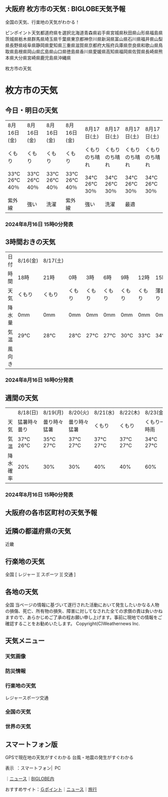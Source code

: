 大阪府 枚方市の天気 : BIGLOBE天気予報
---
全国の天気、行楽地の天気がわかる！

ピンポイント天気都道府県を選択北海道青森県岩手県宮城県秋田県山形県福島県茨城県栃木県群馬県埼玉県千葉県東京都神奈川県新潟県富山県石川県福井県山梨県長野県岐阜県静岡県愛知県三重県滋賀県京都府大阪府兵庫県奈良県和歌山県鳥取県島根県岡山県広島県山口県徳島県香川県愛媛県高知県福岡県佐賀県長崎県熊本県大分県宮崎県鹿児島県沖縄県

枚方市の天気

# 枚方市の天気

## 今日・明日の天気

|||||||||
|---|---|---|---|---|---|---|---|
|8月16日(金)|8月16日(金)|8月16日(金)|8月16日(金)|8月17日(土)|8月17日(土)|8月17日(土)|8月17日(土)|
|くもり</br></br>33℃</br>26℃</br>40％|くもり</br></br>33℃</br>26℃</br>40％|くもり</br></br>33℃</br>26℃</br>40％|くもり</br></br>33℃</br>26℃</br>40％|くもりのち晴れ</br></br>34℃</br>26℃</br>30％|くもりのち晴れ</br></br>34℃</br>26℃</br>30％|くもりのち晴れ</br></br>34℃</br>26℃</br>30％|くもりのち晴れ</br></br>34℃</br>26℃</br>30％|
|紫外線|強い|洗濯|紫外線|強い|洗濯|最適|


### 2024年8月16日 15時0分発表

## 3時間おきの天気

|||||||||||
|---|---|---|---|---|---|---|---|---|---|
|日付|8/16(金)|8/17(土)|
|時間|18時|21時|0時|3時|6時|9時|12時|15時|18時|
|天気|くもり|くもり|くもり|くもり|くもり|くもり|くもり|薄曇り|薄曇り|
|降水量|0mm|0mm|0mm|0mm|0mm|0mm|0mm|0mm|0mm|
|気温|29℃|28℃|28℃|27℃|27℃|30℃|33℃|34℃|31℃|
|風向き|


### 2024年8月16日 16時0分発表

## 週間の天気

||||||||
|---|---|---|---|---|---|---|
||8/18(日)|8/19(月)|8/20(火)|8/21(水)|8/22(木)|8/23(金)|
|天気|猛暑時々曇り|曇り時々猛暑|曇り時々猛暑|くもり|くもり|くもり一時雨|
|気温|37℃</br>26℃|35℃</br>27℃|37℃</br>27℃|37℃</br>27℃|37℃</br>27℃|34℃</br>27℃|
|降水確率|20%|30%|30%|40%|40%|60%|


### 2024年8月16日 15時0分発表

## 大阪府の各市区町村の天気予報

## 近隣の都道府県の天気

近畿

## 行楽地の天気

全国
[ レジャー ][ スポーツ ][ 交通 ]

## 各地の天気

全国
当ページの情報に基づいて遂行された活動において発生したいかなる人物の損傷、死亡、所有物の損失、障害に対してなされた全ての求償の責は負いかねますので、あらかじめご了承の程お願い申し上げます。事前に現地での情報をご確認することをお勧めいたします。
Copyright(C)Weathernews Inc.

## 天気メニュー

### 天気画像



### 防災情報

### 行楽地の天気
レジャースポーツ交通
### 全国の天気

### 世界の天気

## スマートフォン版

GPSで現在地の天気がすぐわかる
台風・地震の発生がすぐわかる

表示 ：スマートフォン| PC

｜[ニュース](https://news.biglobe.ne.jp/)｜[BIGLOBE内](https://www.biglobe.ne.jp/guide/)

おすすめサイト：[Ｇポイント](https://gpoint.sso.biglobe.ne.jp/)｜[ニュース](https://news.biglobe.ne.jp/)｜[旅行](https://travel.biglobe.ne.jp/)